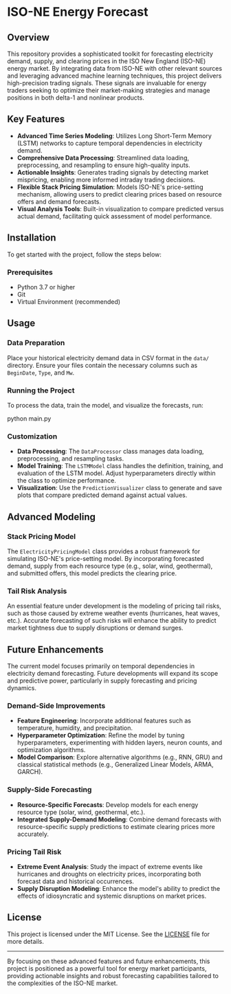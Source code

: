 # ISO-NE Energy Forecast

## Overview
This repository provides a sophisticated toolkit for forecasting electricity demand, supply, and clearing prices in the ISO New England (ISO-NE) energy market. By integrating data from ISO-NE with other relevant sources and leveraging advanced machine learning techniques, this project delivers high-precision trading signals. These signals are invaluable for energy traders seeking to optimize their market-making strategies and manage positions in both delta-1 and nonlinear products.

## Key Features
- **Advanced Time Series Modeling**: Utilizes Long Short-Term Memory (LSTM) networks to capture temporal dependencies in electricity demand.
- **Comprehensive Data Processing**: Streamlined data loading, preprocessing, and resampling to ensure high-quality inputs.
- **Actionable Insights**: Generates trading signals by detecting market mispricing, enabling more informed intraday trading decisions.
- **Flexible Stack Pricing Simulation**: Models ISO-NE's price-setting mechanism, allowing users to predict clearing prices based on resource offers and demand forecasts.
- **Visual Analysis Tools**: Built-in visualization to compare predicted versus actual demand, facilitating quick assessment of model performance.

## Installation

To get started with the project, follow the steps below:

### Prerequisites
- Python 3.7 or higher
- Git
- Virtual Environment (recommended)

## Usage

### Data Preparation
Place your historical electricity demand data in CSV format in the `data/` directory. Ensure your files contain the necessary columns such as `BeginDate`, `Type`, and `Mw`.

### Running the Project
To process the data, train the model, and visualize the forecasts, run:

python main.py

### Customization
- **Data Processing**: The `DataProcessor` class manages data loading, preprocessing, and resampling tasks.
- **Model Training**: The `LSTMModel` class handles the definition, training, and evaluation of the LSTM model. Adjust hyperparameters directly within the class to optimize performance.
- **Visualization**: Use the `PredictionVisualizer` class to generate and save plots that compare predicted demand against actual values.

## Advanced Modeling

### Stack Pricing Model
The `ElectricityPricingModel` class provides a robust framework for simulating ISO-NE's price-setting model. By incorporating forecasted demand, supply from each resource type (e.g., solar, wind, geothermal), and submitted offers, this model predicts the clearing price.

### Tail Risk Analysis
An essential feature under development is the modeling of pricing tail risks, such as those caused by extreme weather events (hurricanes, heat waves, etc.). Accurate forecasting of such risks will enhance the ability to predict market tightness due to supply disruptions or demand surges.

## Future Enhancements

The current model focuses primarily on temporal dependencies in electricity demand forecasting. Future developments will expand its scope and predictive power, particularly in supply forecasting and pricing dynamics.

### Demand-Side Improvements
- **Feature Engineering**: Incorporate additional features such as temperature, humidity, and precipitation.
- **Hyperparameter Optimization**: Refine the model by tuning hyperparameters, experimenting with hidden layers, neuron counts, and optimization algorithms.
- **Model Comparison**: Explore alternative algorithms (e.g., RNN, GRU) and classical statistical methods (e.g., Generalized Linear Models, ARMA, GARCH).

### Supply-Side Forecasting
- **Resource-Specific Forecasts**: Develop models for each energy resource type (solar, wind, geothermal, etc.).
- **Integrated Supply-Demand Modeling**: Combine demand forecasts with resource-specific supply predictions to estimate clearing prices more accurately.

### Pricing Tail Risk
- **Extreme Event Analysis**: Study the impact of extreme events like hurricanes and droughts on electricity prices, incorporating both forecast data and historical occurrences.
- **Supply Disruption Modeling**: Enhance the model's ability to predict the effects of idiosyncratic and systemic disruptions on market prices.

## License
This project is licensed under the MIT License. See the [LICENSE](LICENSE) file for more details.

---

By focusing on these advanced features and future enhancements, this project is positioned as a powerful tool for energy market participants, providing actionable insights and robust forecasting capabilities tailored to the complexities of the ISO-NE market.
